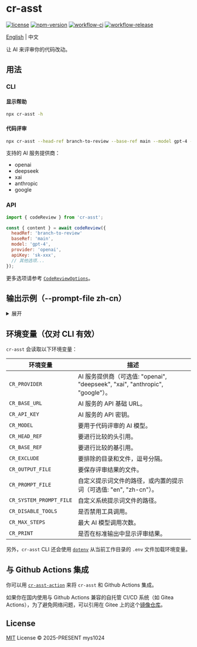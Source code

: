# cr-asst

[![license](https://img.shields.io/github/license/mys1024/cr-asst)](./LICENSE)
[![npm-version](https://img.shields.io/npm/v/cr-asst?color=%23cb3837)](https://www.npmjs.com/package/cr-asst)
[![workflow-ci](https://img.shields.io/github/actions/workflow/status/mys1024/cr-asst/ci.yml?label=ci)](https://github.com/mys1024/cr-asst/actions/workflows/ci.yml)
[![workflow-release](https://img.shields.io/github/actions/workflow/status/mys1024/cr-asst/release.yml?label=release)](https://github.com/mys1024/cr-asst/actions/workflows/release.yml)

[English](./README.md) | 中文

让 AI 来评审你的代码改动。

## 用法

### CLI

#### 显示帮助

```sh
npx cr-asst -h
```

#### 代码评审

```sh
npx cr-asst --head-ref branch-to-review --base-ref main --model gpt-4 --provider openai --api-key sk-xxx
```

支持的 AI 服务提供商：

- openai
- deepseek
- xai
- anthropic
- google

### API

```javascript
import { codeReview } from 'cr-asst';

const { content } = await codeReview({
  headRef: 'branch-to-review'
  baseRef: 'main',
  model: 'gpt-4',
  provider: 'openai',
  apiKey: 'sk-xxx',
  // 其他选项...
});
```

更多选项请参考 [`CodeReviewOptions`](./src/types.ts)。

## 输出示例（--prompt-file zh-cn）

<details>

<summary>展开</summary>

```markdown
# 整体改动

1. 将代码审查功能中的 `completion` 相关逻辑提取到单独的文件 `completion.ts` 中，并通过 `createCompletion` 和 `readCompletionStream` 函数进行封装。
2. 移除了 `dryRun` 选项，并简化了 `codeReview` 函数的实现。
3. 修改了 `usageToString` 和 `statsToString` 函数的实现，使其与新的 `CompletionUsage` 和 `CompletionStats` 类型兼容。
4. 更新了测试文件中的相关代码，以反映这些改动。

# 整体评审

1. 代码重构的目的是将 `completion` 相关的逻辑进行模块化，提升了代码的可读性和可维护性。通过将这部分逻辑提取到独立的文件中，`codeReview` 函数的职责更加单一，符合单一职责原则。
2. 移除了 `dryRun` 选项，简化了 `codeReview` 函数的逻辑。这一改动减少了不必要的代码分支，使得函数的行为更加清晰。
3. 在 `usageToString` 和 `statsToString` 函数中，添加了对 `undefined` 值的处理，提升了代码的健壮性。

# 按文件评审

1. `src/code_review/completion.ts`
   1. 新增了 `createCompletion` 和 `readCompletionStream` 函数，用于处理 OpenAI 的 `completion` 流式请求。这些函数的封装使得代码逻辑更加清晰，便于复用和维护。
   2. 引入了 `CompletionUsage` 和 `CompletionStats` 类型，用于记录 `completion` 的使用情况和性能统计。这些类型的定义使得数据结构更加明确。

2. `src/code_review/index.ts`
   1. 移除了 `dryRun` 选项，简化了 `codeReview` 函数的逻辑。这一改动使得函数的行为更加直接，减少了不必要的复杂性。
   2. 使用 `createCompletion` 函数替代了原有的流式处理逻辑，使得代码更加简洁，且职责更加单一。

3. `src/code_review/utils.ts`
   1. 修改了 `usageToString` 和 `statsToString` 函数，使其与新的 `CompletionUsage` 和 `CompletionStats` 类型兼容。同时，添加了对 `undefined` 值的处理，提升了代码的健壮性。

4. `src/types.ts`
   1. 移除了 `CodeReviewUsage` 和 `CodeReviewStats` 类型，改为使用 `CompletionUsage` 和 `CompletionStats` 类型。这一改动减少了重复的类型定义，提升了代码的一致性。
   2. 移除了 `dryRun` 选项，简化了 `CodeReviewOptions` 类型的定义。
```

</details>

## 环境变量（仅对 CLI 有效）

`cr-asst` 会读取以下环境变量：

| 环境变量                | 描述                                                                          |
| ----------------------- | ----------------------------------------------------------------------------- |
| `CR_PROVIDER`           | AI 服务提供商（可选值: "openai", "deepseek", "xai", "anthropic", "google"）。 |
| `CR_BASE_URL`           | AI 服务的 API 基础 URL。                                                      |
| `CR_API_KEY`            | AI 服务的 API 密钥。                                                          |
| `CR_MODEL`              | 要用于代码评审的 AI 模型。                                                    |
| `CR_HEAD_REF`           | 要进行比较的头引用。                                                          |
| `CR_BASE_REF`           | 要进行比较的基引用。                                                          |
| `CR_EXCLUDE`            | 要排除的目录和文件，逗号分隔。                                                |
| `CR_OUTPUT_FILE`        | 要保存评审结果的文件。                                                        |
| `CR_PROMPT_FILE`        | 自定义提示词文件的路径，或内置的提示词（可选值: "en", "zh-cn"）。             |
| `CR_SYSTEM_PROMPT_FILE` | 自定义系统提示词文件的路径。                                                  |
| `CR_DISABLE_TOOLS`      | 是否禁用工具调用。                                                            |
| `CR_MAX_STEPS`          | 最大 AI 模型调用次数。                                                        |
| `CR_PRINT`              | 是否在标准输出中显示评审结果。                                                |

另外，`cr-asst` CLI 还会使用 [`dotenv`](https://www.npmjs.com/package/dotenv) 从当前工作目录的 `.env` 文件加载环境变量。

## 与 Github Actions 集成

你可以用 [`cr-asst-action`](https://github.com/mys1024/cr-asst-action) 来将 `cr-asst` 和 Github Actions 集成。

如果你在国内使用与 Github Actions 兼容的自托管 CI/CD 系统（如 Gitea Actions），为了避免网络问题，可以引用在 Gitee 上的这个[镜像仓库](https://gitee.com/mys1024/cr-asst-action)。

## License

[MIT](./LICENSE) License &copy; 2025-PRESENT mys1024
